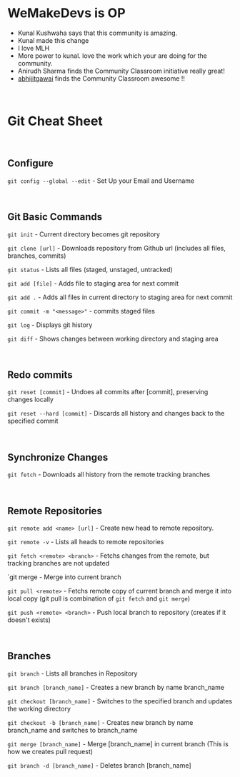 # WeMakeDevs is OP

- Kunal Kushwaha says that this community is amazing.
- Kunal made this change
- I love MLH
- More power to kunal. love the work which your are doing for the community.
- Anirudh Sharma finds the Community Classroom initiative really great!
- [abhijitgawai](https://github.com/abhijitgawai) finds the Community Classroom awesome !!


<br>

# Git Cheat Sheet

<br>

## Configure

`git config --global --edit` - Set Up your Email and Username

<br>


## Git Basic Commands

`git init` - Current directory becomes git repository


`git clone [url]` - Downloads repository from Github url (includes all files, branches, commits)


`git status` - Lists all files (staged, unstaged, untracked)


`git add [file]` - Adds file to staging area for next commit


`git add .` - Adds all files in current directory to staging area for next commit


`git commit -m "<message>"` - commits staged files

`git log` - Displays git history

`git diff` - Shows changes between working directory and staging area

<br>

## Redo commits

`git reset [commit]` - Undoes all commits after [commit], preserving changes locally

`git reset --hard [commit]` - Discards all history and changes back to the specified commit

<br>

## Synchronize Changes

`git fetch` - Downloads all history from the remote tracking branches

<br>

## Remote Repositories

`git remote add <name> [url]` - Create new head to remote repository. 

`git remote -v` - Lists all heads to remote repositories

`git fetch <remote> <branch>` - Fetchs changes from the remote, but tracking branches are not updated

`git merge <branch>- Merge <branch> into current branch

`git pull <remote>` -  Fetchs remote copy of current branch and merge it into local copy (git pull is combination of `git fetch` and `git merge`)

`git push <remote> <branch>` - Push local branch to <remote> repository (creates <branch> if it doesn't exists)
  
  <br>

## Branches

`git branch` - Lists all branches in Repository

`git branch [branch_name]` - Creates a new branch by name branch_name

`git checkout [branch_name]` - Switches to the specified branch and updates the working directory

`git checkout -b [branch_name]` - Creates new branch by name branch_name and switches to branch_name

`git merge [branch_name]` - Merge [branch_name] in current branch (This is how we creates pull request)

`git branch -d [branch_name]` - Deletes branch [branch_name]


